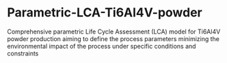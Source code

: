 # Parametric-LCA-Ti6Al4V-powder
Comprehensive parametric Life Cycle Assessment (LCA) model for Ti6Al4V powder production aiming to define the process parameters minimizing the environmental impact of the process under specific conditions and constraints
